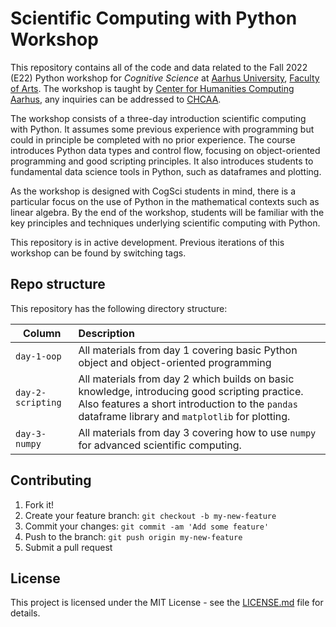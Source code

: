 # Scientific Computing with Python Workshop
This repository contains all of the code and data related to the Fall 2022 (E22) Python workshop for _Cognitive Science_ at [Aarhus University](https://international.au.dk/), [Faculty of Arts](https://arts.au.dk/en/). The workshop is taught by [Center for Humanities Computing Aarhus](https://chcaa.io/#/), any inquiries can be addressed to [CHCAA](mailto:chcaa@cas.au.dk?subject=[PftHe21]%20Student%20Inquiry). 

The workshop consists of a three-day introduction scientific computing with Python. It assumes some previous experience with programming but could in principle be completed with no prior experience. The course introduces Python data types and control flow, focusing on object-oriented programming and good scripting principles. It also introduces students to fundamental data science tools in Python, such as dataframes and plotting. 

As the workshop is designed with CogSci students in mind, there is a particular focus on the use of Python in the mathematical contexts such as linear algebra. By the end of the workshop, students will be familiar with the key principles and techniques underlying scientific computing with Python.

This repository is in active development. Previous iterations of this workshop can be found by switching tags.

## Repo structure

This repository has the following directory structure:

| Column | Description|
|--------|:-----------|
`day-1-oop`| All materials from day 1 covering basic Python object and object-oriented programming
`day-2-scripting`| All materials from day 2 which builds on basic knowledge, introducing good scripting practice. Also features a short introduction to the ```pandas``` dataframe library and ```matplotlib``` for plotting.
`day-3-numpy`| All materials from day 3 covering how to use ```numpy``` for advanced scientific computing.

## Contributing

1. Fork it!
2. Create your feature branch: `git checkout -b my-new-feature`
3. Commit your changes: `git commit -am 'Add some feature'`
4. Push to the branch: `git push origin my-new-feature`
5. Submit a pull request

## License

This project is licensed under the MIT License - see the [LICENSE.md](LICENSE.md) file for details.
